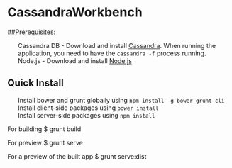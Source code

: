 
# CassandraWorkbench


##Prerequisites: 
<ul class = "task-list">
<li> Cassandra DB - 
   Download and install <a href="http://cassandra.apache.org/download/">Cassandra</a>. When running the application, you need to have the <code>cassandra -f</code> process running.
 </li>
 <li> Node.js - 
 	Download and install <a href="http://nodejs.org/download/">Node.js</a>
 </li>



</ul>

## Quick Install 
<ul class = "task-list"> 
<li>
Install bower and grunt globally using <code>npm install -g bower grunt-cli</code> 
</li>

<li>
Install client-side packages using <code>bower install</code>
</li>

<li>
Install server-side packages using <code>npm install</code>
</li>

</ul>


For building 
    $ grunt build

For preview
    $ grunt serve

For a preview of the built app
    $ grunt serve:dist


